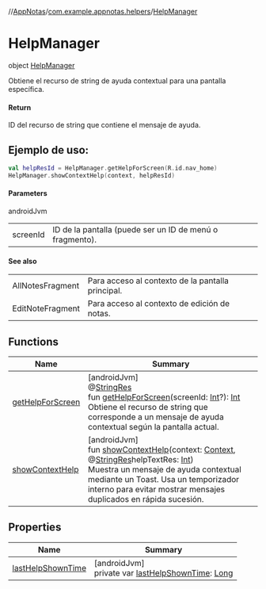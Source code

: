 //[AppNotas](../../../index.md)/[com.example.appnotas.helpers](../index.md)/[HelpManager](index.md)

# HelpManager

object [HelpManager](index.md)

Obtiene el recurso de string de ayuda contextual para una pantalla específica.

#### Return

ID del recurso de string que contiene el mensaje de ayuda.

##  Ejemplo de uso:

```kotlin
val helpResId = HelpManager.getHelpForScreen(R.id.nav_home)
HelpManager.showContextHelp(context, helpResId)
```

#### Parameters

androidJvm

| | |
|---|---|
| screenId | ID de la pantalla (puede ser un ID de menú o fragmento). |

#### See also

| | |
|---|---|
| AllNotesFragment | Para acceso al contexto de la pantalla principal. |
| EditNoteFragment | Para acceso al contexto de edición de notas. |

## Functions

| Name | Summary |
|---|---|
| [getHelpForScreen](get-help-for-screen.md) | [androidJvm]<br>@[StringRes](https://developer.android.com/reference/kotlin/androidx/annotation/StringRes.html)<br>fun [getHelpForScreen](get-help-for-screen.md)(screenId: [Int](https://kotlinlang.org/api/latest/jvm/stdlib/kotlin-stdlib/kotlin/-int/index.html)?): [Int](https://kotlinlang.org/api/latest/jvm/stdlib/kotlin-stdlib/kotlin/-int/index.html)<br>Obtiene el recurso de string que corresponde a un mensaje de ayuda contextual según la pantalla actual. |
| [showContextHelp](show-context-help.md) | [androidJvm]<br>fun [showContextHelp](show-context-help.md)(context: [Context](https://developer.android.com/reference/kotlin/android/content/Context.html), @[StringRes](https://developer.android.com/reference/kotlin/androidx/annotation/StringRes.html)helpTextRes: [Int](https://kotlinlang.org/api/latest/jvm/stdlib/kotlin-stdlib/kotlin/-int/index.html))<br>Muestra un mensaje de ayuda contextual mediante un Toast. Usa un temporizador interno para evitar mostrar mensajes duplicados en rápida sucesión. |

## Properties

| Name | Summary |
|---|---|
| [lastHelpShownTime](last-help-shown-time.md) | [androidJvm]<br>private var [lastHelpShownTime](last-help-shown-time.md): [Long](https://kotlinlang.org/api/latest/jvm/stdlib/kotlin-stdlib/kotlin/-long/index.html) |
